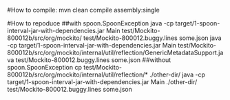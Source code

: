 #How to compile:
mvn clean compile assembly:single

#How to repoduce
##with spoon.SpoonException 
java -cp target/1-spoon-interval-jar-with-dependencies.jar Main test/Mockito-800012b/src/org/mockito/ test/Mockito-800012.buggy.lines some.json
java -cp target/1-spoon-interval-jar-with-dependencies.jar Main test/Mockito-800012b/src/org/mockito/internal/util/reflection/GenericMetadataSupport.java test/Mockito-800012.buggy.lines some.json
##without spoon.SpoonException
cp test/Mockito-800012b/src/org/mockito/internal/util/reflection/* ./other-dir/
java -cp target/1-spoon-interval-jar-with-dependencies.jar Main ./other-dir/ test/Mockito-800012.buggy.lines some.json

